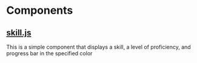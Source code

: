 # Components

## [skill.js](./skill.js)
This is a simple component that displays a skill, a level of proficiency, and progress bar in the specified color